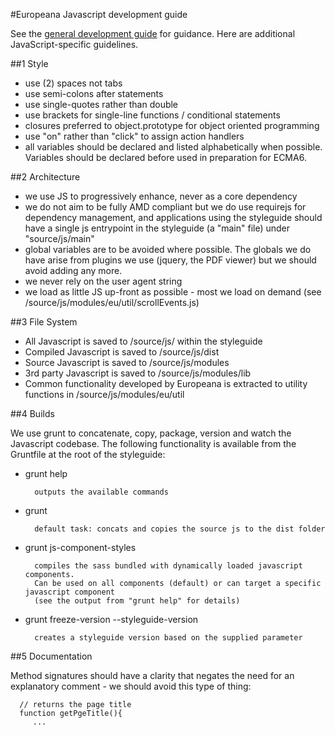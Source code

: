 #Europeana Javascript development guide

See the [general development guide](general.md) for guidance. Here are additional JavaScript-specific guidelines.

##1 Style

* use (2) spaces not tabs
* use semi-colons after statements
* use single-quotes rather than double
* use brackets for single-line functions / conditional statements
* closures preferred to object.prototype for object oriented programming
* use "on" rather than "click" to assign action handlers
* all variables should be declared and listed alphabetically when possible.  Variables should be declared before used in preparation for ECMA6.

##2 Architecture

* we use JS to progressively enhance, never as a core dependency    
* we do not aim to be fully AMD compliant but we do use requirejs for dependency management, and applications using the styleguide should have a single js entrypoint in the styleguide (a "main" file) under "source/js/main"
* global variables are to be avoided where possible.  The globals we do have arise from plugins we use (jquery, the PDF viewer) but we should avoid adding any more.
* we never rely on the user agent string
* we load as little JS up-front as possible - most we load on demand (see /source/js/modules/eu/util/scrollEvents.js)

##3 File System

* All Javascript is saved to /source/js/ within the styleguide
* Compiled Javascript is saved to /source/js/dist
* Source Javascript is saved to /source/js/modules
* 3rd party Javascript is saved to /source/js/modules/lib
* Common functionality developed by Europeana is extracted to utility functions in /source/js/modules/eu/util

##4 Builds

We use grunt to concatenate, copy, package, version and watch the Javascript codebase.  The following functionality is available from the Gruntfile at the root of the styleguide:

* grunt help

        outputs the available commands
* grunt

        default task: concats and copies the source js to the dist folder
* grunt js-component-styles

        compiles the sass bundled with dynamically loaded javascript components.
        Can be used on all components (default) or can target a specific javascript component
        (see the output from "grunt help" for details)
* grunt freeze-version --styleguide-version

        creates a styleguide version based on the supplied parameter


##5 Documentation

Method signatures should have a clarity that negates the need for an explanatory comment - we should avoid this type of thing:

      // returns the page title
      function getPgeTitle(){
         ...
